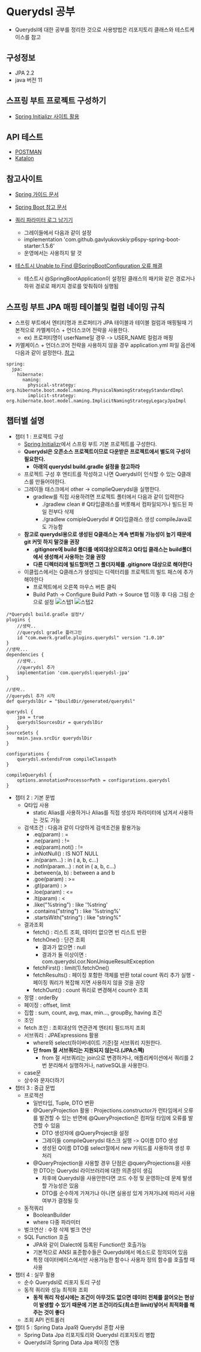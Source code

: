 # Querydsl 공부
* Querydsl에 대한 공부를 정리한 것으로 사용방법은 리포지토리 클래스와 테스트케이스를 참고  

## 구성정보
* JPA 2.2
* java 버전 11


## 스프링 부트 프로젝트 구성하기
* [Spring Initializr 사이트 활용](https://start.spring.io/)

## API 테스트
* [POSTMAN](https://www.postman.com/)
* [Katalon](https://www.katalon.com/)

## 참고사이트
 - [Spring 가이드 문서](https://spring.io/guides)
 - [Spring Boot 참고 문서](https://docs.spring.io/spring-boot/docs/)
 - [쿼리 파라미터 로그 남기기](https://github.com/gavlyukovskiy/spring-boot-data-source-decorator)
    - 그레이들에서 다음과 같이 설정
    - implementation 'com.github.gavlyukovskiy:p6spy-spring-boot-starter:1.5.6' 
    - 운영에서는 사용하지 말 것
    
 - [테스트시 Unable to Find @SpringBootConfiguration 오류 해결 ](https://www.baeldung.com/spring-boot-unable-to-find-springbootconfiguration-with-datajpatest)
    - 테스트시 @SpringBootApplication이 설정된 클래스의 패키와 같은 경로거나 하위 경로로 패키지 경로를 맞춰줘야 실행됨

## 스프링 부트 JPA 매핑 테이블및 컬럼 네이밍 규칙
 - 스프링 부트에서 엔티티명과 프로퍼티가 JPA 테이블과 테이블 컬럼과 매핑될때 기본적으로 카멜케이스 + 언더스코어 전략을 사용한다.
    - ex) 프로퍼티명이 userName일 경우 -> USER_NAME 컬럼과 매핑
 - 카멜케이스 + 언더스코어 전략을 사용하지 않을 경우 application.yml 파일 옵션에 다음과 같이 설정한다. [참고](https://www.baeldung.com/hibernate-field-naming-spring-boot)

```
spring:
  jpa:
    hibernate:
      naming:
        physical-strategy: org.hibernate.boot.model.naming.PhysicalNamingStrategyStandardImpl
        implicit-strategy: org.hibernate.boot.model.naming.ImplicitNamingStrategyLegacyJpaImpl
```
    

## 챕터별 설명
 - 챕터 1 : 프로젝트 구성
    - [Spring Initializr](https://start.spring.io/)에서 스프링 부트 기본 프로젝트를 구성한다.
    - **Querydsl은 오픈소스 프로젝트이므로 다운받은 프로젝트에서 별도의 구성이 필요한다.**
       - **아래의 querydsl build.gradle 설정을 참고하라**
    - 프로젝트 구성 후 엔티트를 작성하고 나면 Querydsl이 인식할 수 있는 Q클래스를 만들어야한다.
    - 그레이들 태스크에서 other -> complieQuerydsl을 실행한다.
       - gradlew를 직접 사용하려면 프로젝트 폴터에서 다음과 같이 입력한다
            - ./gradlew clean # Q타입클래스를 버롯해서 컴파일되거나 빌드된 파일 전부다 삭제
           - ./gradlew comipleQuerydsl # Q타입클래스 생성 compileJava로도 가능함
    - **참고로 querydsl용으로 생성된 Q클래스는 계속 변화될 가능성이 높기 때문에 git 커밋 하지 말것을 권장** 
       - **.gitignore에 build 폴더를 예외대상으로하고 Q타입 클래스는 build폴더에서 생성해서 사용하는 것을 권장**
       - **다른 디렉터리에 빌드할꺼면 그 폴더자체를 .gitignore 대상으로 해야한다**
    - 이클립스에서는 Q클래스가 생성되는 디렉터리를 프로젝트의 빌드 패스에 추가해야한다
       - 프로젝트에서 오른쪽 마우스 버튼 클릭
       - Build Path -> Configure Build Path -> Source 탭 이동 후 다음 그림 순으로 설정
![스텝1](https://github.com/kiosk123/querydsl-study/blob/master/%EC%86%8C%EC%8A%A4%ED%83%AD.png)
![스텝2](https://github.com/kiosk123/querydsl-study/blob/master/%EC%86%8C%EC%8A%A4%ED%8F%B4%EB%8D%94%EC%84%A0%ED%83%9D.png)
    
```
/*Querydsl build.gradle 설정*/
plugins {
    //생략..
	//querydsl gradle 플러그인
	id "com.ewerk.gradle.plugins.querydsl" version "1.0.10"
}
//생략...
dependencies {
    //생략..
	//querydsl 추가
	implementation 'com.querydsl:querydsl-jpa'
}

//생략..
//querydsl 추가 시작
def querydslDir = "$buildDir/generated/querydsl"

querydsl {
	jpa = true
	querydslSourcesDir = querydslDir
}
sourceSets {
	main.java.srcDir querydslDir
}

configurations {
	querydsl.extendsFrom compileClasspath
}

compileQuerydsl {
	options.annotationProcessorPath = configurations.querydsl
}
```

 - 챕터 2 : 기본 문법
    - Q타입 사용
        - static Alias를 사용하거나 Alias를 직접 생성자 파라미터에 넘겨서 사용하는 것도 가능
    - 검색조건 : 다음과 같이 다양하게 검색조건을 활용가능
        - <target property>.eq(param) : =
        - <target property>.ne(param) : !=
        - <target property>.eq(param).not() : !=
        - <target property>.inNotNull() : IS NOT NULL
        - <target property>.in(param...) : in ( a, b, c...)
        - <target property>.notIn(param...) : not in ( a, b, c...)
        - <target property>.between(a, b) : between a and b
        - <target property>.goe(param) : >=
        - <target property>.gt(param) : >
        - <target property>.loe(param) : <=
        - <target property>.lt(param) : <
        - <target property>.like("%string") : like '%string'
        - <target property>.contains("string") : like '%string%'	
        - <target property>.startsWith("string") : like "string%"
    - 결과조회
        - fetch() : 리스트 조회, 데이터 없으면 빈 리스트 반환
        - fetchOne() : 단건 조회
            - 결과가 없으면 : null
            - 결과가 둘 이상이면 : com.querydsl.cor.NonUniqueResultException
        - fetchFirst() : limit(1).fetchOne()
        - fetchResults() : 페이징 포함한 객체를 반환 total count 쿼리 추가 실행 - 페이징 쿼리가 복잡해 지면 사용하지 않을 것을 권장
        - fetchOunt() : count 쿼리로 변경해서 count수 조회
    - 정렬 : orderBy
    - 페이징 : offset, limit
    - 집합 : sum, count, avg, max, min..., groupBy, having 조건
    - 조인
    - fetch 조인 : 조회대상의 연관관계 엔티티 필드까지 조회
    - 서브쿼리 : JPAExpressions 활용
        - where와 select(하이버네이트 기준)절 서브쿼리 지원한다.
        - **단 from 절 서브쿼리는 지원되지 않는다.(JPA스펙)**
            - from 절 서브쿼리는 join으로 변경하거나, 애플리케이션에서 쿼리를 2번 분리해서 실행하거나, nativeSQL을 사용한다.
    - case문
    - 상수와 문자더하기
 - 챕터 3 : 중급 문법
    - 프로젝션
        - 일반타입, Tuple, DTO 변환
        - @QueryProjection 활용 : Projections.constructor가 런타임에서 오류를 발견할 수 있는 반면에 @QueryProjection은 컴파일 타임에 오류를 발견할 수 있음
            - DTO 생성자에 @QueryProject을 설정
            - 그레이들 compileQuerydsl 태스크 실행 -> Q이름 DTO 생성
            - 생성된 Q이름 DTO를 select절에서 new 키워드를 사용하여 생성 후 처리
        - @QueryProjection을 사용할 경우 단점은 @queryProjections을 사용한 DTO는 Querydsl 라이브러리에 대한 의존성이 생김
            - 차후에 Querydsl을 사용안한다면 코드 수정 및 운영하는데 문제 발생할 가능성은 있음
            - DTO를 순수하게 가져가냐 아니면 실용성 있게 가져가냐에 따라서 사용여부가 결정될 듯
    - 동적쿼리
        - BooleanBuilder
        - where 다중 파라미터
    - 벌크연산 : 수정 삭제 벌크 연산
    - SQL Function 호출
        - JPA와 같이 Dialect에 등록된 Function만 호출가능
        - 기본적으로 ANSI 표준함수들은 Querydsl에서 메소드로 정의되어 있음
        - 특정 데이터베이스에서만 사용가능한 함수나 사용자 정의 함수를 호출할 때 사용
 - 챕터 4 : 실무 활용
    - 순수 Querydsl로 리포지 토리 구성
    - 동적 쿼리와 성능 최적화 조회
        - **동적 쿼리 작성시에는 조건이 아무것도 없으면 데이터 전체를 끌어오는 현상이 발생할 수 있기 때문에 기본 조건이라도(최소한 limit)넣어서 최적화를 해주는 것이 좋다**
    - 조회 API 컨트롤러
  - 챕터 5 : Spring Data Jpa와 Querydsl 혼합 사용
    - Spring Data Jpa 리포지토리와 Querydsl 리포지토리 병합
    - Querydsl과 Spring Data Jpa 페이징 연동